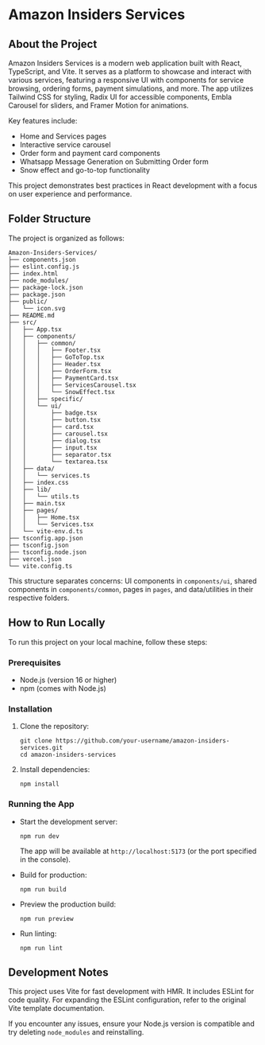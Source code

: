 # Amazon Insiders Services

## About the Project

Amazon Insiders Services is a modern web application built with React, TypeScript, and Vite. It serves as a platform to showcase and interact with various services, featuring a responsive UI with components for service browsing, ordering forms, payment simulations, and more. The app utilizes Tailwind CSS for styling, Radix UI for accessible components, Embla Carousel for sliders, and Framer Motion for animations.

Key features include:

- Home and Services pages
- Interactive service carousel
- Order form and payment card components
- Whatsapp Message Generation on Submitting Order form
- Snow effect and go-to-top functionality

This project demonstrates best practices in React development with a focus on user experience and performance.

## Folder Structure

The project is organized as follows:

```
Amazon-Insiders-Services/
├── components.json
├── eslint.config.js
├── index.html
├── node_modules/
├── package-lock.json
├── package.json
├── public/
│   └── icon.svg
├── README.md
├── src/
│   ├── App.tsx
│   ├── components/
│   │   ├── common/
│   │   │   ├── Footer.tsx
│   │   │   ├── GoToTop.tsx
│   │   │   ├── Header.tsx
│   │   │   ├── OrderForm.tsx
│   │   │   ├── PaymentCard.tsx
│   │   │   ├── ServicesCarousel.tsx
│   │   │   └── SnowEffect.tsx
│   │   ├── specific/
│   │   └── ui/
│   │       ├── badge.tsx
│   │       ├── button.tsx
│   │       ├── card.tsx
│   │       ├── carousel.tsx
│   │       ├── dialog.tsx
│   │       ├── input.tsx
│   │       ├── separator.tsx
│   │       └── textarea.tsx
│   ├── data/
│   │   └── services.ts
│   ├── index.css
│   ├── lib/
│   │   └── utils.ts
│   ├── main.tsx
│   ├── pages/
│   │   ├── Home.tsx
│   │   └── Services.tsx
│   └── vite-env.d.ts
├── tsconfig.app.json
├── tsconfig.json
├── tsconfig.node.json
├── vercel.json
└── vite.config.ts
```

This structure separates concerns: UI components in `components/ui`, shared components in `components/common`, pages in `pages`, and data/utilities in their respective folders.

## How to Run Locally

To run this project on your local machine, follow these steps:

### Prerequisites

- Node.js (version 16 or higher)
- npm (comes with Node.js)

### Installation

1. Clone the repository:

   ```
   git clone https://github.com/your-username/amazon-insiders-services.git
   cd amazon-insiders-services
   ```

2. Install dependencies:
   ```
   npm install
   ```

### Running the App

- Start the development server:

  ```
  npm run dev
  ```

  The app will be available at `http://localhost:5173` (or the port specified in the console).

- Build for production:

  ```
  npm run build
  ```

- Preview the production build:

  ```
  npm run preview
  ```

- Run linting:
  ```
  npm run lint
  ```

## Development Notes

This project uses Vite for fast development with HMR. It includes ESLint for code quality. For expanding the ESLint configuration, refer to the original Vite template documentation.

If you encounter any issues, ensure your Node.js version is compatible and try deleting `node_modules` and reinstalling.
